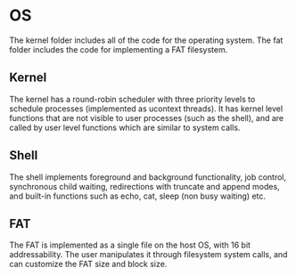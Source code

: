 # OS

The kernel folder includes all of the code for the operating system. The fat folder includes the code for implementing a FAT filesystem. 

## Kernel

The kernel has a round-robin scheduler with three priority levels to schedule processes (implemented as ucontext threads). It has kernel level functions that are not visible to user processes (such as the shell), and are called by user level functions which are similar to system calls. 

## Shell

The shell implements foreground and background functionality, job control, synchronous child waiting, redirections with truncate and append modes, and built-in functions such as echo, cat, sleep (non busy waiting) etc. 

## FAT

The FAT is implemented as a single file on the host OS, with 16 bit addressability. The user manipulates it through filesystem system calls, and can customize the FAT size and block size. 